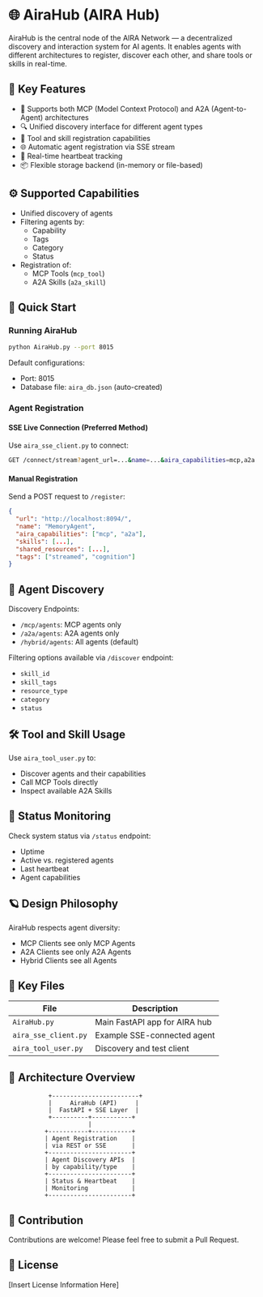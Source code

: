 # 🌐 AiraHub (AIRA Hub)

AiraHub is the central node of the AIRA Network — a decentralized discovery and interaction system for AI agents. It enables agents with different architectures to register, discover each other, and share tools or skills in real-time.

## 🌟 Key Features

- 🧠 Supports both MCP (Model Context Protocol) and A2A (Agent-to-Agent) architectures
- 🔍 Unified discovery interface for different agent types
- 🔧 Tool and skill registration capabilities
- 🌐 Automatic agent registration via SSE stream
- 🔁 Real-time heartbeat tracking
- 📦 Flexible storage backend (in-memory or file-based)

## ⚙️ Supported Capabilities

- Unified discovery of agents
- Filtering agents by:
  - Capability
  - Tags
  - Category
  - Status
- Registration of:
  - MCP Tools (`mcp_tool`)
  - A2A Skills (`a2a_skill`)

## 🚀 Quick Start

### Running AiraHub

```bash
python AiraHub.py --port 8015
```

Default configurations:
- Port: 8015
- Database file: `aira_db.json` (auto-created)

### Agent Registration

#### SSE Live Connection (Preferred Method)
Use `aira_sse_client.py` to connect:

```bash
GET /connect/stream?agent_url=...&name=...&aira_capabilities=mcp,a2a
```

#### Manual Registration
Send a POST request to `/register`:

```json
{
  "url": "http://localhost:8094/",
  "name": "MemoryAgent",
  "aira_capabilities": ["mcp", "a2a"],
  "skills": [...],
  "shared_resources": [...],
  "tags": ["streamed", "cognition"]
}
```

## 📡 Agent Discovery

Discovery Endpoints:
- `/mcp/agents`: MCP agents only
- `/a2a/agents`: A2A agents only
- `/hybrid/agents`: All agents (default)

Filtering options available via `/discover` endpoint:
- `skill_id`
- `skill_tags`
- `resource_type`
- `category`
- `status`

## 🛠 Tool and Skill Usage

Use `aira_tool_user.py` to:
- Discover agents and their capabilities
- Call MCP Tools directly
- Inspect available A2A Skills

## 🧠 Status Monitoring

Check system status via `/status` endpoint:
- Uptime
- Active vs. registered agents
- Last heartbeat
- Agent capabilities

## 🪐 Design Philosophy

AiraHub respects agent diversity:
- MCP Clients see only MCP Agents
- A2A Clients see only A2A Agents
- Hybrid Clients see all Agents

## 📂 Key Files

| File | Description |
|------|-------------|
| `AiraHub.py` | Main FastAPI app for AIRA hub |
| `aira_sse_client.py` | Example SSE-connected agent |
| `aira_tool_user.py` | Discovery and test client |

## 🔗 Architecture Overview

```
           +------------------------+
           |     AiraHub (API)     |
           |  FastAPI + SSE Layer  |
           +----------+-----------+
                      |
          +-----------+-----------+
          | Agent Registration    |
          | via REST or SSE       |
          +-----------------------+
          | Agent Discovery APIs  |
          | by capability/type    |
          +-----------------------+
          | Status & Heartbeat    |
          | Monitoring            |
          +-----------------------+
```

## 🚧 Contribution

Contributions are welcome! Please feel free to submit a Pull Request.

## 📄 License

[Insert License Information Here]
